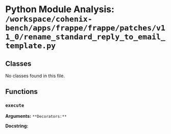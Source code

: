 # Python Module Analysis: `/workspace/cohenix-bench/apps/frappe/frappe/patches/v11_0/rename_standard_reply_to_email_template.py`

## Classes

No classes found in this file.


## Functions

### `execute`
**Arguments:** ``
**Decorators:** ``

**Docstring:**
```

```

